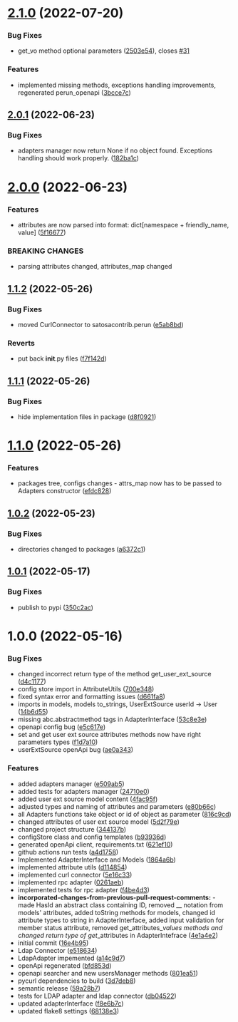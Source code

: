 # [2.1.0](https://github.com/CESNET/perun.connector/compare/v2.0.1...v2.1.0) (2022-07-20)


### Bug Fixes

* get_vo method optional parameters ([2503e54](https://github.com/CESNET/perun.connector/commit/2503e54d5032643afc52e0788f82e7a7cb180108)), closes [#31](https://github.com/CESNET/perun.connector/issues/31)


### Features

* implemented missing methods, exceptions handling improvements, regenerated perun_openapi ([3bcce7c](https://github.com/CESNET/perun.connector/commit/3bcce7cbf966baf9c9626bcbdbb64036654ea079))

## [2.0.1](https://github.com/CESNET/perun.connector/compare/v2.0.0...v2.0.1) (2022-06-23)


### Bug Fixes

* adapters manager now return None if no object found. Exceptions handling should work properly. ([182ba1c](https://github.com/CESNET/perun.connector/commit/182ba1c6b48503cb841a555143a4d0d512d8b219))

# [2.0.0](https://github.com/CESNET/perun.connector/compare/v1.1.2...v2.0.0) (2022-06-23)


### Features

* attributes are now parsed into format: dict[namespace + friendly_name, value] ([5f16677](https://github.com/CESNET/perun.connector/commit/5f16677a0d3c6492ec2959b355ce77c8af80cc4b))


### BREAKING CHANGES

* parsing attributes changed, attributes_map changed

## [1.1.2](https://github.com/CESNET/perun.connector/compare/v1.1.1...v1.1.2) (2022-05-26)


### Bug Fixes

* moved CurlConnector to satosacontrib.perun ([e5ab8bd](https://github.com/CESNET/perun.connector/commit/e5ab8bdf53ea544608d79b12f63e237415e3a999))


### Reverts

* put back __init__.py files ([f7f142d](https://github.com/CESNET/perun.connector/commit/f7f142d9b0ae60ee6585cbd17c8b3ef291b414c1))

## [1.1.1](https://github.com/CESNET/perun.connector/compare/v1.1.0...v1.1.1) (2022-05-26)


### Bug Fixes

* hide implementation files in package ([d8f0921](https://github.com/CESNET/perun.connector/commit/d8f0921fe039b993c6e98dfd1adb1ad2c415ac6c))

# [1.1.0](https://github.com/CESNET/perun.connector/compare/v1.0.2...v1.1.0) (2022-05-26)


### Features

* packages tree, configs changes - attrs_map now has to be passed to Adapters constructor ([efdc828](https://github.com/CESNET/perun.connector/commit/efdc828b44ef863e53a99c3786769bb1abe30539))

## [1.0.2](https://github.com/CESNET/perun.connector/compare/v1.0.1...v1.0.2) (2022-05-23)


### Bug Fixes

* directories changed to packages ([a6372c1](https://github.com/CESNET/perun.connector/commit/a6372c15e74bab090abe87a21bbbdc1e510c3c82))

## [1.0.1](https://github.com/CESNET/perun.connector/compare/v1.0.0...v1.0.1) (2022-05-17)


### Bug Fixes

* publish to pypi ([350c2ac](https://github.com/CESNET/perun.connector/commit/350c2ace261a5f335cef74fdaffba0b4d878eec5))

# 1.0.0 (2022-05-16)


### Bug Fixes

* changed incorrect return type of the method get_user_ext_source ([d4c1177](https://github.com/CESNET/perun.connector/commit/d4c117787b2dfcaf834be77084b5a5d2cdb03d7e))
* config store import in AttributeUtils ([700e348](https://github.com/CESNET/perun.connector/commit/700e348aa11211cf814a1a5b68639544716e7665))
* fixed syntax error and formatting issues ([d661fa8](https://github.com/CESNET/perun.connector/commit/d661fa89c1ef91c22f710b193e40c65d1788358f))
* imports in models, models to_strings, UserExtSource userId -> User ([14b6d55](https://github.com/CESNET/perun.connector/commit/14b6d55ce7a921ebbd7215339ebb62fe9ecaf72d))
* missing abc.abstractmethod tags in AdapterInterface ([53c8e3e](https://github.com/CESNET/perun.connector/commit/53c8e3e1f6e5707597798581b8d02b1a48bb445f))
* openapi config bug ([e5c617e](https://github.com/CESNET/perun.connector/commit/e5c617e610309426da21a65eb08e721fb2d98aab))
* set and get user ext source attributes methods now have right parameters types ([f1d7a10](https://github.com/CESNET/perun.connector/commit/f1d7a104365b3534c398625eae7041c7d3e7d674))
* userExtSource openApi bug ([ae0a343](https://github.com/CESNET/perun.connector/commit/ae0a343b6710eb18ced3b18f5804cff12308f936))


### Features

* added adapters manager ([e509ab5](https://github.com/CESNET/perun.connector/commit/e509ab5b5702e17cd75c31aa095aceddb200cf40))
* added tests for adapters manager ([24710e0](https://github.com/CESNET/perun.connector/commit/24710e0221a10630ddc2facf93b75da74b8497e2))
* added user ext source model content ([4fac95f](https://github.com/CESNET/perun.connector/commit/4fac95fef26cd08e503c9fa758049fe2e9612b43))
* adjusted types and naming of attributes and parameters ([e80b66c](https://github.com/CESNET/perun.connector/commit/e80b66c594a2c3992f8a6e25d683c89550f5b4ba))
* all Adapters functions take object or id of object as parameter ([816c9cd](https://github.com/CESNET/perun.connector/commit/816c9cd9482a31729de5946806fbdd464532d00e))
* changed attributes of user ext source model ([5d2f79e](https://github.com/CESNET/perun.connector/commit/5d2f79e46f7ad12602a344f60c06ca7a2b16ff8c))
* changed project structure ([344137b](https://github.com/CESNET/perun.connector/commit/344137bb24535f934ff3e6163384711493b90770))
* configStore class and config templates ([b93936d](https://github.com/CESNET/perun.connector/commit/b93936d4080dac96ec0ba107befdd630fc117ae7))
* generated openApi client, requirements.txt ([621ef10](https://github.com/CESNET/perun.connector/commit/621ef10a1f8f7754006d0fc39b17299ed56cc985))
* github actions run tests ([a4d1758](https://github.com/CESNET/perun.connector/commit/a4d175841e4d838b6d12d6fa092dec4b078b85b2))
* Implemented AdapterInterface and Models ([1864a6b](https://github.com/CESNET/perun.connector/commit/1864a6bc5035aaca0699abe8278e0d154cf06093))
* implemented attribute utils ([d114854](https://github.com/CESNET/perun.connector/commit/d114854dd24d0986564db411a98742c06281cb57))
* implemented curl connector ([5e16c33](https://github.com/CESNET/perun.connector/commit/5e16c338df1cce2816129c673486e11f32e989c8))
* implemented rpc adapter ([0261aeb](https://github.com/CESNET/perun.connector/commit/0261aeb9b65bbfc8fd43da8b6709840fda5d094a))
* implemented tests for rpc adapter ([f4be4d3](https://github.com/CESNET/perun.connector/commit/f4be4d37f2a805d61266ba9e9fdb1bbac1e74798))
* **incorporated-changes-from-previous-pull-request-comments:** - made HasId an abstract class containing ID, removed __ notation from models' attributes, added toString methods for models, changed id attribute types to string in AdapterInterface, added input validation for member status attribute, removed get_attributes_*_values methods and changed return type of get_*_attributes in AdapterIntefrace ([4e1a4e2](https://github.com/CESNET/perun.connector/commit/4e1a4e225d291568bffead4a52cdf0628ef7ca2c))
* initial commit ([16e4b95](https://github.com/CESNET/perun.connector/commit/16e4b9595ef4e80ef8e22dd5ca974120b0f7e2b1))
* Ldap Connector ([e518634](https://github.com/CESNET/perun.connector/commit/e5186347de1cdaac3b2098665bbe67a436fd4f2c))
* LdapAdapter impemented ([a14c9d7](https://github.com/CESNET/perun.connector/commit/a14c9d738258284732ec84015b48a29168c32ca8))
* openApi regenerated ([bfd853d](https://github.com/CESNET/perun.connector/commit/bfd853d54996939e7dea3eb329a15a594db69461))
* openapi searcher and new usersManager methods ([801ea51](https://github.com/CESNET/perun.connector/commit/801ea51079ba980810c7a46e36ae54e82bb88bad))
* pycurl dependencies to build ([3d7deb8](https://github.com/CESNET/perun.connector/commit/3d7deb832301b3b3125e8899c4b3399a68b54586))
* semantic release ([59a28b7](https://github.com/CESNET/perun.connector/commit/59a28b7da53a21de0253e9bfede35b5990daaf5f))
* tests for LDAP adapter and ldap connector ([db04522](https://github.com/CESNET/perun.connector/commit/db045224505fdc2e97b83a0adbe075195a025a5e))
* updated adapterInterface ([f8e6b7c](https://github.com/CESNET/perun.connector/commit/f8e6b7c5890548033f58f223faa443f1f0caa06e))
* updated flake8 settings ([68138e3](https://github.com/CESNET/perun.connector/commit/68138e3eb0719057b84415b1f4cab28e9769693a))
